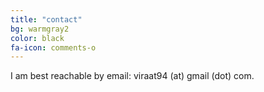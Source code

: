 ```yaml
---
title: "contact"
bg: warmgray2
color: black
fa-icon: comments-o
---
```


<span class="contacticon center">
	<a href="mailto:viraat94@gmail.com"><i class="fa fa-envelope-square"></i></a>
	<a href="https://www.linkedin.com/pub/viraat94" target="_blank"><i class="fa fa-linkedin-square"></i></a>
	<a href="https://github.com/var7" target="_blank"><i class="fa fa-github-square"></i></a>
	<a href="https://twitter.com/viraat7" target="_blank"><i class="fa fa-twitter-square"></i></a>
	<a href="https://www.facebook.com/viraat94" target="_blank"><i class="fa fa-facebook-square"></i></a>
	<a href="https://www.facebook.com/var7photography" target="_blank"><i class="fa fa-camera-retro"></i></a>
</span>

<div class="center">I am best reachable by email: viraat94 (at) gmail (dot) com.</div>
